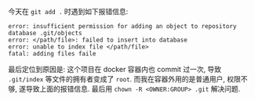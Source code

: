 今天在 `git add .` 时遇到如下报错信息: 
```
error: insufficient permission for adding an object to repository database .git/objects
error: </path/file>: failed to insert into database
error: unable to index file </path/file>
fatal: adding files faile
```
最后定位到原因是: 这个项目在 docker 容器内也 commit 过一次, 导致 `.git/index` 等文件的拥有者变成了 `root`. 
而我在容器外用的是普通用户, 权限不够, 遂导致上面的报错信息. 最后用 `chown -R <OWNER:GROUP> .git` 解决问题.
